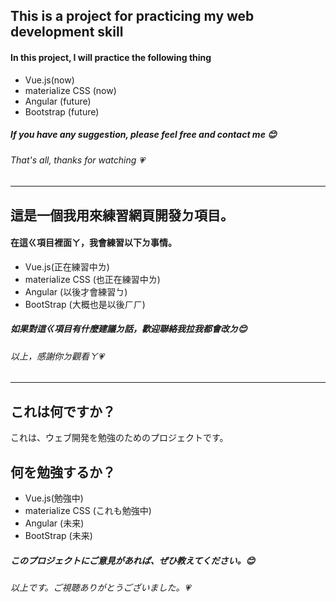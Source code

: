 ## This is a project for practicing my web development skill
#### In this project, I will practice the following thing
* Vue.js(now)
* materialize CSS (now)
* Angular (future)
* Bootstrap (future)

##### If you have any suggestion, please feel free and contact me 😊
###### That's all, thanks for watching 💗

----------

## 這是一個我用來練習網頁開發ㄉ項目。
#### 在這ㄍ項目裡面ㄚ，我會練習以下ㄉ事情。
* Vue.js(正在練習中ㄌ)
* materialize CSS (也正在練習中ㄌ)
* Angular (以後才會練習ㄅ)
* BootStrap (大概也是以後ㄏㄏ)

##### 如果對這ㄍ項目有什麼建議ㄉ話，歡迎聯絡我拉我都會改ㄉ😊
###### 以上，感謝你ㄉ觀看ㄚ💗

------------

## **これは何ですか？**
これは、ウェブ開発を勉強のためのプロジェクトです。
## **何を勉強するか？**
* Vue.js(勉強中)
* materialize CSS (これも勉強中)
* Angular (未来)
* BootStrap (未来)
##### このプロジェクトにご意見があれば、ぜひ教えてください。😊
###### 以上です。ご視聴ありがとうございました。💗